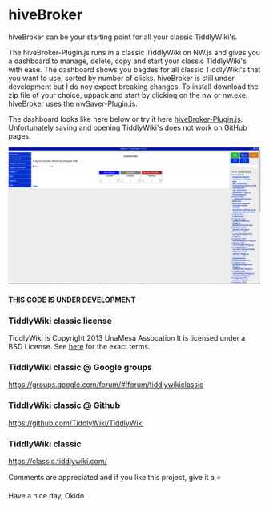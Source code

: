 # hiveBroker
hiveBroker can be your starting point for all your classic TiddlyWiki's.

The hiveBroker-Plugin.js runs in a classic TiddlyWiki on NW.js and gives you a dashboard to manage, delete, copy and start your classic TiddlyWiki's with ease.
The dashboard shows you bagdes for all classic TiddlyWiki's that you want to use, sorted by number of clicks.
hiveBroker is still under development but I do noy expect breaking changes.
To install download the zip file of your choice, uppack and start by clicking on the nw or nw.exe.
hiveBroker uses the nwSaver-Plugin.js.

The dashboard looks like here below or try it here [hiveBroker-Plugin.js](https://qbroker.github.io/hiveBroker/).
Unfortunately saving and opening TiddlyWiki's does not work on GitHub pages.

![hiveBroker dashboard](Pictures/hiveBroker-Dashboard.png)

#### THIS CODE IS UNDER DEVELOPMENT

### TiddlyWiki classic license
TiddlyWiki is Copyright 2013 UnaMesa Assocation
It is licensed under a BSD License. See [here](https://github.com/TiddlyWiki/tiddlywiki/blob/master/html/copyright.txt) for the exact terms.

### TiddlyWiki classic @ Google groups
https://groups.google.com/forum/#!forum/tiddlywikiclassic

### TiddlyWiki classic @ Github
https://github.com/TiddlyWiki/TiddlyWiki

### TiddlyWiki classic
https://classic.tiddlywiki.com/


Comments are appreciated and if you like this project, give it a :star:


Have a nice day, Okido
